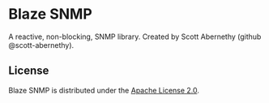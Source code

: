 # Blaze SNMP

A reactive, non-blocking, SNMP library.
Created by Scott Abernethy (github @scott-abernethy).

## License

Blaze SNMP is distributed under the [Apache License 2.0](http://www.apache.org/licenses/LICENSE-2.0).
